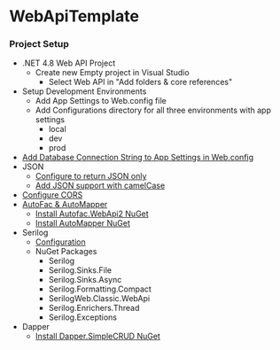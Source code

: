 # WebApiTemplate

### Project Setup
- .NET 4.8 Web API Project
  * Create new Empty project in Visual Studio
	* Select Web API in "Add folders & core references"
- Setup Development Environments
  * Add App Settings to Web.config file
  * Add Configurations directory for all three environments with app settings
	* local
	* dev
	* prod
- [Add Database Connection String to App Settings in Web.config](https://blog.elmah.io/the-ultimate-guide-to-connection-strings-in-web-config/)
- JSON
  * [Configure to return JSON only](https://stackoverflow.com/questions/12629144/how-to-force-asp-net-web-api-to-always-return-json)
  * [Add JSON support with camelCase](https://stackoverflow.com/questions/28552567/web-api-2-how-to-return-json-with-camelcased-property-names-on-objects-and-the)
- [Configure CORS](https://enable-cors.org/server_aspnet.html)
- [AutoFac & AutoMapper](https://dev.to/willydavidjr/how-to-integrate-autofac-5-and-automapper-10-on-your-mvc-5-project-using-visual-studio-2019-2190)
  * [Install Autofac.WebApi2 NuGet](https://www.nuget.org/packages/Autofac.WebApi2/)
  * [Install AutoMapper NuGet](https://www.nuget.org/packages/AutoMapper/)
- Serilog
  * [Configuration](https://medium.com/@matthew.bajorek/configuring-serilog-in-asp-net-core-2-2-web-api-5e0f4d89749c)
  * NuGet Packages
	- Serilog
    - Serilog.Sinks.File
    - Serilog.Sinks.Async
    - Serilog.Formatting.Compact
    - SerilogWeb.Classic.WebApi
    - Serilog.Enrichers.Thread
    - Serilog.Exceptions
- Dapper
  - [Install Dapper.SimpleCRUD NuGet](https://www.nuget.org/packages/Dapper.SimpleCRUD)